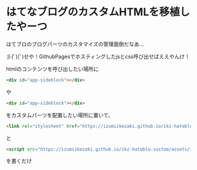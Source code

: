 # はてなブログのカスタムHTMLを移植したやーつ
はてブロのブログパーツのカスタマイズの管理面倒だなあ…

彡(ﾟ)(ﾟ)せや！GithubPagesでホスティングしたjsとcss呼び出せばええやんけ！

htmlのコンテンツを呼び出したい場所に
``` html
<div id="app-sideblock"></div>
```
や
``` html
<div id="app-sideblock"></div>
```
をカスタムパーツを配置したい場所に置いて、
``` html
<link rel="stylesheet" href="https://izumiikezaki.github.io/ikz-hateblo-sustom/assets/index.css">
```
と
``` html
<script src="https://izumiikezaki.github.io/ikz-hateblo-sustom/assets/index.js"></script>
```
を書くだけ

